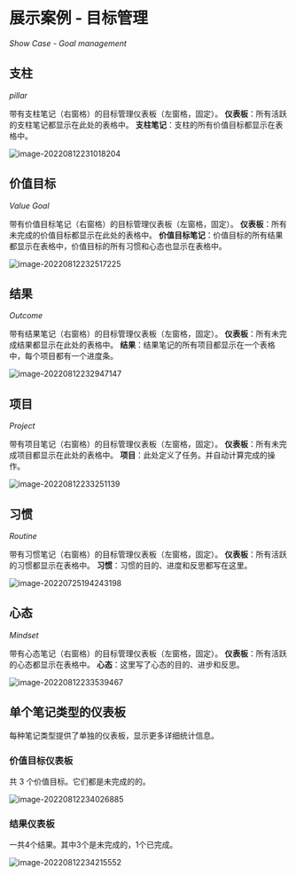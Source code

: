 # 展示案例 - 目标管理
*Show Case - Goal management*


## 支柱
*pillar*

带有支柱笔记（右窗格）的目标管理仪表板（左窗格，固定）。
**仪表板**：所有活跃的支柱笔记都显示在此处的表格中。
**支柱笔记**：支柱的所有价值目标都显示在表格中。

![image-20220812231018204](images/image-20220812231018204.png)

## 价值目标
*Value Goal*

带有价值目标笔记（右窗格）的目标管理仪表板（左窗格，固定）。
**仪表板**：所有未完成的价值目标都显示在此处的表格中。
**价值目标笔记**：价值目标的所有结果都显示在表格中，价值目标的所有习惯和心态也显示在表格中。

![image-20220812232517225](images/image-20220812232517225.png)



## 结果
*Outcome*

带有结果笔记（右窗格）的目标管理仪表板（左窗格，固定）。
**仪表板**：所有未完成结果都显示在此处的表格中。
**结果**：结果笔记的所有项目都显示在一个表格中，每个项目都有一个进度条。

![image-20220812232947147](images/image-20220812232947147.png)

## 项目
*Project*

带有项目笔记（右窗格）的目标管理仪表板（左窗格，固定）。
**仪表板**：所有未完成项目都显示在此处的表格中。
**项目**：此处定义了任务。并自动计算完成的操作。

![image-20220812233251139](images/image-20220812233251139.png)

## 习惯
*Routine*

带有习惯笔记（右窗格）的目标管理仪表板（左窗格，固定）。
**仪表板**：所有活跃的习惯都显示在表格中。
**习惯**：习惯的目的、进度和反思都写在这里。

![image-20220725194243198](images/image-20220725194243198.png)

## 心态
*Mindset*

带有心态笔记（右窗格）的目标管理仪表板（左窗格，固定）。
**仪表板**：所有活跃的心态都显示在表格中。
**心态**：这里写了心态的目的、进步和反思。

![image-20220812233539467](images/image-20220812233539467.png)

## 单个笔记类型的仪表板

每种笔记类型提供了单独的仪表板，显示更多详细统计信息。

### 价值目标仪表板

共 3 个价值目标。它们都是未完成的的。

![image-20220812234026885](images/image-20220812234026885.png)

### 结果仪表板

一共4个结果。其中3个是未完成的，1个已完成。

![image-20220812234215552](images/image-20220812234215552.png)